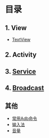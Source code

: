# 目录


## 1. View
* [TextView](https://github.com/AndBird/MyNote/blob/master/android/view/TextView.md)

## 2. Activity

## 3. [Service](https://github.com/AndBird/MyNote/edit/master/android/Service.md)

## 4. [Broadcast](https://github.com/AndBird/MyNote/tree/master/android/Broadcast.md)


## 其他
* [常用Adb命令](https://github.com/AndBird/MyNote/blob/master/android/常用Adb命令.md)
* [输入法](https://github.com/AndBird/MyNote/blob/master/android/输入法.md)
* [音量](https://github.com/AndBird/MyNote/edit/master/android/音量.md)

